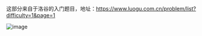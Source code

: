 
这部分来自于洛谷的入门题目，地址：https://www.luogu.com.cn/problem/list?difficulty=1&page=1

![image](https://user-images.githubusercontent.com/51198441/139589800-b1dd1d62-5f37-4090-975d-4e5ece911bc4.png)
